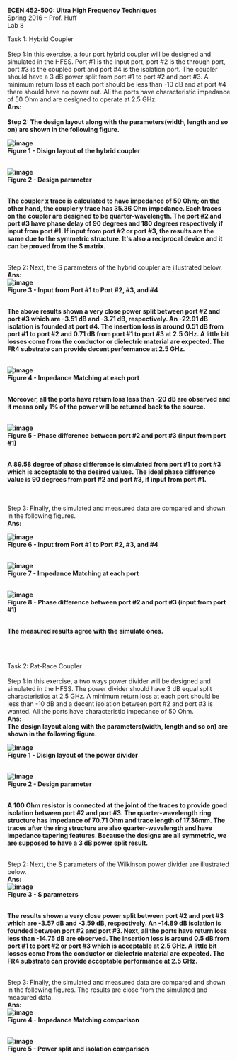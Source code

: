 <b>ECEN 452-500: Ultra High Frequency Techniques</b><br>
Spring 2016 – Prof. Huff<br>
Lab 8


Task 1: Hybrid Coupler<br>
<br>Step 1:In this exercise, a four port hybrid coupler will be designed and simulated in the HFSS. Port #1 is the input port, port #2 is the through port, port #3 is the coupled port and port #4 is the isolation port. The coupler should have a 3 dB power split from port #1 to port #2 and port #3. A minimum return loss at each port should be less than -10 dB and at port #4 there should have no power out. All the ports have characteristic impedance of 50 Ohm and are designed to operate at 2.5 GHz.<br>
<b>Ans:<br>
<br>Step 2: The design layout along with the parameters(width, length and so on) are shown in the following figure.<br>

![image](https://github.com/CourseReps/ECEN452-Spring2016/blob/master/Students/StevenYeh/Lab8/design_layout_hybrid_coupler.png)<br>
Figure 1 - Disign layout of the hybrid coupler<br><br>

![image](https://github.com/CourseReps/ECEN452-Spring2016/blob/master/Students/StevenYeh/Lab8/design_parameter_hybrid_coupler.png)<br>
Figure 2 - Design parameter<br><br>

The coupler x trace is calculated to have impedance of 50 Ohm; on the other hand, the coupler y trace has 35.36 Ohm impedance. Each traces on the coupler are designed to be quarter-wavelength. The port #2 and port #3 have phase delay of 90 degrees and 180 degrees respectively if input from port #1. If input from port #2 or port #3, the results are the same due to the symmetric structure. It's also a reciprocal device and it can be proved from the S matrix. <br></b>

<br>Step 2: Next, the S parameters of the hybrid coupler are illustrated below.<br>
<b>Ans:<br>
![image](https://github.com/CourseReps/ECEN452-Spring2016/blob/master/Students/StevenYeh/Lab8/input_port_s_parameters_dB_hybrid_coupler.png)<br>
Figure 3 - Input from Port #1 to Port #2, #3, and #4<br><br>

The above results shown a very close power split between port #2 and port #3 which are -3.51 dB and -3.71 dB, respectively. An -22.91 dB isolation is founded at port #4. The insertion loss is around 0.51 dB from port #1 to port #2 and 0.71 dB from port #1 to port #3 at 2.5 GHz. A little bit losses come from the conductor or dielectric material are expected. The FR4 substrate can provide decent performance at 2.5 GHz.<br><br>


![image](https://github.com/CourseReps/ECEN452-Spring2016/blob/master/Students/StevenYeh/Lab8/port_matching_s_parameters_dB_hybrid_coupler.png)<br>
Figure 4 - Impedance Matching at each port <br><br>

Moreover, all the ports have return loss less than -20 dB are observed and it means only 1% of the power will be returned back to the source.<br><br>



![image](https://github.com/CourseReps/ECEN452-Spring2016/blob/master/Students/StevenYeh/Lab8/input_port_90deg_phase_difference_hybrid_coupler.png)<br>
Figure 5 - Phase difference between port #2 and port #3 (input from port #1)<br><br>


A 89.58 degree of phase difference is simulated from port #1 to port #3 which is acceptable to the desired values. The ideal phase difference value is 90 degrees from port #2 and port #3, if input from port #1.</b><br><br>



<br>Step 3: Finally, the simulated and measured data are compared and shown in the following figures.<br>
<b>Ans:<br>

![image](https://github.com/CourseReps/ECEN452-Spring2016/blob/master/Students/StevenYeh/Lab8/power_split_ioslation_hybrid_coupler.png)<br>
Figure 6 - Input from Port #1 to Port #2, #3, and #4<br><br>


![image](https://github.com/CourseReps/ECEN452-Spring2016/blob/master/Students/StevenYeh/Lab8/impedance_matching_hybrid_coupler.png)<br>
Figure 7 - Impedance Matching at each port<br><br>


![image](https://github.com/CourseReps/ECEN452-Spring2016/blob/master/Students/StevenYeh/Lab8/phase_difference_between_2_3_hybrid_coupler.png)<br>
Figure 8 - Phase difference between port #2 and port #3 (input from port #1)<br><br>


The measured results agree with the simulate ones.


</b><br><br>




Task 2: Rat-Race Coupler<br>
<br>Step 1:In this exercise, a two ways power divider will be designed and simulated in the HFSS. The power divider should have 3 dB equal split characteristics at 2.5 GHz. A minimum return loss at each port should be less than -10 dB and a decent isolation between port #2 and port #3 is wanted. All the ports have characteristic impedance of 50 Ohm.<br>
<b>Ans:<br>
The design layout along with the parameters(width, length and so on) are shown in the following figure.<br>

![image](https://github.com/CourseReps/ECEN452-Spring2016/blob/master/Students/StevenYeh/Lab7/design_layout.png)<br>
Figure 1 - Disign layout of the power divider<br><br>

![image](https://github.com/CourseReps/ECEN452-Spring2016/blob/master/Students/StevenYeh/Lab7/design_parameters.png)<br>
Figure 2 - Design parameter<br><br>

A 100 Ohm resistor is connected at the joint of the traces to provide good isolation between port #2 and port #3. The quarter-wavelength ring structure has impedance of 70.71 Ohm and trace length of 17.36mm. The traces after the ring structure are also quarter-wavelength and have impedance tapering features. Because the designs are all symmetric, we are supposed to have a 3 dB power split result.<br></b>

<br>Step 2: Next, the S parameters of the Wilkinson power divider are illustrated below.<br>
<b>Ans:<br>
![image](https://github.com/CourseReps/ECEN452-Spring2016/blob/master/Students/StevenYeh/Lab7/S_parameter.png)<br>
Figure 3 - S parameters<br><br>

The results shown a very close power split between port #2 and port #3 which are -3.57 dB and -3.59 dB, respectively. An -14.89 dB isolation is founded between port #2 and port #3. Next, all the ports have return loss less than -14.75 dB are observed. The insertion loss is around 0.5 dB from port #1 to port #2 or port #3 which is acceptable at 2.5 GHz. A little bit losses come from the conductor or dielectric material are expected. The FR4 substrate can provide acceptable performance at 2.5 GHz.</b><br>

<br>Step 3: Finally, the simulated and measured data are compared and shown in the following figures. The results are close from the simulated and measured data.<br>
<b>Ans:<br>
![image](https://github.com/CourseReps/ECEN452-Spring2016/blob/master/Students/StevenYeh/Lab7/impedance_matching_comparison.png)<br>
Figure 4 - Impedance Matching comparison <br><br>


![image](https://github.com/CourseReps/ECEN452-Spring2016/blob/master/Students/StevenYeh/Lab7/power_split_isolation_comparison.png)<br>
Figure 5 - Power split and isolation comparison</b><br><br>
